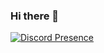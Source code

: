 ### Hi there 👋

<!--
- 🔭 I’m currently working on ...
- 🌱 I’m currently learning ...
- 👯 I’m looking to collaborate on ...
- 🤔 I’m looking for help with ...
- 💬 Ask me about ...
- 📫 How to reach me: ...
- 😄 Pronouns: He/Him
- ⚡ Fun fact: ...
-->

[![Discord Presence](https://lanyard.cnrad.dev/api/439932847105507339?borderRadius=20px&hideDiscrim=true)](https://discord.com/users/439932847105507339)
